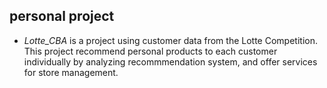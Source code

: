 ## personal project

* *Lotte_CBA* is a project using customer data from the Lotte Competition. This project recommend personal products to each customer individually by analyzing recommmendation system, and offer services for store management. 
